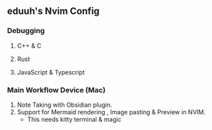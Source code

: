 ## eduuh's Nvim Config

### Debugging

1. C++ & C

2. Rust

3. JavaScript & Typescript

### Main Workflow Device (Mac)

1. Note Taking with Obsidian plugin.
2. Support for Mermaid rendering , Image pasting & Preview in NVIM.
   - This needs kitty terminal & magic
